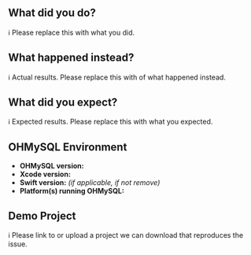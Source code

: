 ## What did you do?

ℹ Please replace this with what you did.  

## What happened instead?

ℹ Actual results. Please replace this with of what happened instead. 

## What did you expect?

ℹ Expected results. Please replace this with what you expected.  

## OHMySQL Environment

- **OHMySQL version:**
- **Xcode version:**
- **Swift version:** *(if applicable, if not remove)*
- **Platform(s) running OHMySQL:**

## Demo Project

ℹ Please link to or upload a project we can download that reproduces the issue.

